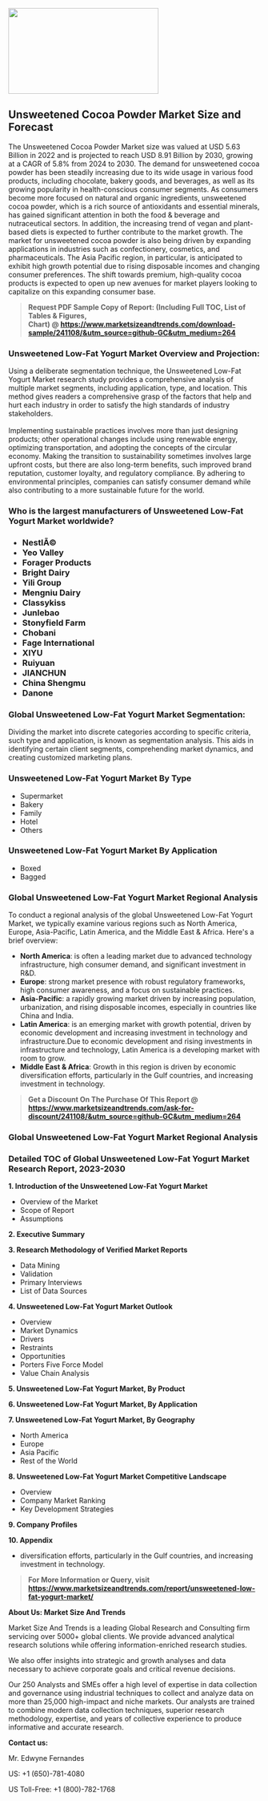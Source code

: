 <p><img class="alignnone size-medium wp-image-20088" src="https://ffe5etoiles.com/wp-content/uploads/2024/12/MST1-300x171.png" alt="" width="300" height="171" /></p><h2>Unsweetened Cocoa Powder Market Size and Forecast</h2><p>The Unsweetened Cocoa Powder Market size was valued at USD 5.63 Billion in 2022 and is projected to reach USD 8.91 Billion by 2030, growing at a CAGR of 5.8% from 2024 to 2030. The demand for unsweetened cocoa powder has been steadily increasing due to its wide usage in various food products, including chocolate, bakery goods, and beverages, as well as its growing popularity in health-conscious consumer segments. As consumers become more focused on natural and organic ingredients, unsweetened cocoa powder, which is a rich source of antioxidants and essential minerals, has gained significant attention in both the food & beverage and nutraceutical sectors. In addition, the increasing trend of vegan and plant-based diets is expected to further contribute to the market growth. The market for unsweetened cocoa powder is also being driven by expanding applications in industries such as confectionery, cosmetics, and pharmaceuticals. The Asia Pacific region, in particular, is anticipated to exhibit high growth potential due to rising disposable incomes and changing consumer preferences. The shift towards premium, high-quality cocoa products is expected to open up new avenues for market players looking to capitalize on this expanding consumer base.</p></p><blockquote id="" class=""><strong>Request PDF Sample Copy of Report: (Including Full TOC, List of Tables &amp; Figures, Chart)&nbsp;@&nbsp;<strong><a href="https://www.marketsizeandtrends.com/download-sample/241108/&utm_source=github-GC&utm_medium=264" target="_blank">https://www.marketsizeandtrends.com/download-sample/241108/&utm_source=github-GC&utm_medium=264</a></strong></strong></blockquote><h3 id="" class="">Unsweetened Low-Fat Yogurt Market&nbsp;Overview and Projection:</h3><p id="" class="">Using a deliberate segmentation technique, the Unsweetened Low-Fat Yogurt Market research study provides a comprehensive analysis of multiple market segments, including application, type, and location. This method gives readers a comprehensive grasp of the factors that help and hurt each industry in order to satisfy the high standards of industry stakeholders. <br /> <br />Implementing sustainable practices involves more than just designing products; other operational changes include using renewable energy, optimizing transportation, and adopting the concepts of the circular economy. Making the transition to sustainability sometimes involves large upfront costs, but there are also long-term benefits, such improved brand reputation, customer loyalty, and regulatory compliance. By adhering to environmental principles, companies can satisfy consumer demand while also contributing to a more sustainable future for the world.</p><h3 id="" class="">Who is the largest manufacturers of&nbsp;Unsweetened Low-Fat Yogurt Market worldwide?</h3><h3 class=""><p><ul><li>NestlÃ© </li><li> Yeo Valley </li><li> Forager Products </li><li> Bright Dairy </li><li> Yili Group </li><li> Mengniu Dairy </li><li> Classykiss </li><li> Junlebao </li><li> Stonyfield Farm </li><li> Chobani </li><li> Fage International </li><li> XIYU </li><li> Ruiyuan </li><li> JIANCHUN </li><li> China Shengmu </li><li> Danone</li></ul></p></h3><h3 id="" class="">Global&nbsp;Unsweetened Low-Fat Yogurt Market Segmentation:</h3><p id="" class="">Dividing the market into discrete categories according to specific criteria, such type and application, is known as segmentation analysis. This aids in identifying certain client segments, comprehending market dynamics, and creating customized marketing plans.</p><h3 id="" class="">Unsweetened Low-Fat Yogurt Market&nbsp;By Type</h3><p><p><ul><li>Supermarket</li><li> Bakery</li><li> Family</li><li> Hotel</li><li> Others</p></li></ul></p></p><h3 id="" class="">Unsweetened Low-Fat Yogurt Market&nbsp;By Application</h3><p class=""><p><ul><li>Boxed</li><li> Bagged</li></ul></p></p><h3 id="" class="">Global Unsweetened Low-Fat Yogurt Market Regional Analysis</h3><p id="" class="">To conduct a regional analysis of the global Unsweetened Low-Fat Yogurt Market, we typically examine various regions such as North America, Europe, Asia-Pacific, Latin America, and the Middle East &amp; Africa. Here's a brief overview:</p><ul><li><strong>North America</strong>: is often a leading market due to advanced technology infrastructure, high consumer demand, and significant investment in R&amp;D.</li><li><strong>Europe</strong>: strong market presence with robust regulatory frameworks, high consumer awareness, and a focus on sustainable practices.</li><li><strong>Asia-Pacific</strong>: a rapidly growing market driven by increasing population, urbanization, and rising disposable incomes, especially in countries like China and India.</li><li><strong>Latin America</strong>: is an emerging market with growth potential, driven by economic development and increasing investment in technology and infrastructure.Due to economic development and rising investments in infrastructure and technology, Latin America is a developing market with room to grow.</li><li><strong>Middle East &amp; Africa</strong>: Growth in this region is driven by economic diversification efforts, particularly in the Gulf countries, and increasing investment in technology.</li></ul><blockquote id="" class=""><strong>Get a Discount On The Purchase Of This Report @ <strong><a href="https://www.marketsizeandtrends.com/ask-for-discount/241108/&utm_source=github-GC&utm_medium=264" target="_blank">https://www.marketsizeandtrends.com/ask-for-discount/241108/&utm_source=github-GC&utm_medium=264</a></strong></strong></blockquote><h3 id="" class="">Global Unsweetened Low-Fat Yogurt Market Regional Analysis</h3><h3 id="" class="">Detailed TOC of Global Unsweetened Low-Fat Yogurt Market Research Report, 2023-2030</h3><p id="" class=""><strong>1. Introduction of the Unsweetened Low-Fat Yogurt Market</strong></p><ul><li>Overview of the Market</li><li>Scope of Report</li><li>Assumptions</li></ul><p id="" class=""><strong>2. Executive Summary</strong></p><p id="" class=""><strong>3. Research Methodology of Verified Market Reports</strong></p><ul><li>Data Mining</li><li>Validation</li><li>Primary Interviews</li><li>List of Data Sources</li></ul><p id="" class=""><strong>4. Unsweetened Low-Fat Yogurt Market Outlook</strong></p><ul><li>Overview</li><li>Market Dynamics</li><li>Drivers</li><li>Restraints</li><li>Opportunities</li><li>Porters Five Force Model</li><li>Value Chain Analysis</li></ul><p id="" class=""><strong>5. Unsweetened Low-Fat Yogurt Market, By Product</strong></p><p id="" class=""><strong>6. Unsweetened Low-Fat Yogurt Market, By Application</strong></p><p id="" class=""><strong>7. Unsweetened Low-Fat Yogurt Market, By Geography</strong></p><ul><li>North America</li><li>Europe</li><li>Asia Pacific</li><li>Rest of the World</li></ul><p id="" class=""><strong>8. Unsweetened Low-Fat Yogurt Market Competitive Landscape</strong></p><ul><li>Overview</li><li>Company Market Ranking</li><li>Key Development Strategies</li></ul><p id="" class=""><strong>9. Company Profiles</strong></p><p id="" class=""><strong>10. Appendix</strong></p><ul><li>diversification efforts, particularly in the Gulf countries, and increasing investment in technology.</li></ul><blockquote id="" class=""><strong>For More Information or Query, visit <strong><strong><a href="https://www.marketsizeandtrends.com/report/unsweetened-low-fat-yogurt-market/" target="_blank">https://www.marketsizeandtrends.com/report/unsweetened-low-fat-yogurt-market/</a></strong></strong></strong></blockquote><p id="" class=""><strong>About Us: Market Size And Trends</strong></p><p id="" class="">Market Size And Trends is a leading Global Research and Consulting firm servicing over 5000+ global clients. We provide advanced analytical research solutions while offering information-enriched research studies.</p><p id="" class="">We also offer insights into strategic and growth analyses and data necessary to achieve corporate goals and critical revenue decisions.</p><p id="" class="">Our 250 Analysts and SMEs offer a high level of expertise in data collection and governance using industrial techniques to collect and analyze data on more than 25,000 high-impact and niche markets. Our analysts are trained to combine modern data collection techniques, superior research methodology, expertise, and years of collective experience to produce informative and accurate research.</p><p id="" class=""><strong>Contact us:</strong></p><p id="" class="">Mr. Edwyne Fernandes</p><p id="" class="">US: +1 (650)-781-4080</p><p id="" class="">US Toll-Free: +1 (800)-782-1768</p>
